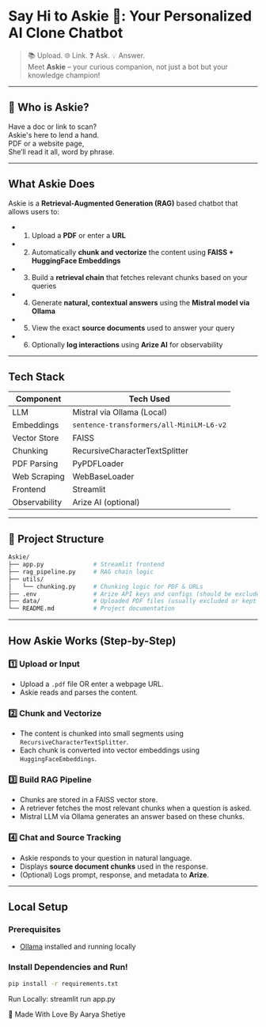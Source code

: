 # Say Hi to  Askie 🤖: Your Personalized AI Clone Chatbot 

> 📚 Upload. 🌐 Link. ❓ Ask. 💡 Answer.  
> Meet **Askie** – your curious companion, not just a bot but your knowledge champion!

---

## 🎵 Who is Askie? 
Have a doc or link to scan?  
Askie's here to lend a hand.  
PDF or a website page,  
She’ll read it all, word by phrase.

---

##  What Askie Does

Askie is a **Retrieval-Augmented Generation (RAG)** based chatbot that allows users to:

- 1. Upload a **PDF** or enter a **URL**
- 2. Automatically **chunk and vectorize** the content using **FAISS + HuggingFace Embeddings**
- 3. Build a **retrieval chain** that fetches relevant chunks based on your queries
- 4. Generate **natural, contextual answers** using the **Mistral model via Ollama**
- 5. View the exact **source documents** used to answer your query
- 6. Optionally **log interactions** using **Arize AI** for observability

---

##  Tech Stack

| Component       | Tech Used                          |
|----------------|------------------------------------|
| LLM             | Mistral via Ollama (Local)         |
| Embeddings      | `sentence-transformers/all-MiniLM-L6-v2` |
| Vector Store    | FAISS                             |
| Chunking        | RecursiveCharacterTextSplitter     |
| PDF Parsing     | PyPDFLoader                        |
| Web Scraping    | WebBaseLoader                      |
| Frontend        | Streamlit                          |
| Observability   | Arize AI (optional)                |

---

## 📁 Project Structure
``` bash
Askie/
├── app.py              # Streamlit frontend
├── rag_pipeline.py     # RAG chain logic
├── utils/
│   └── chunking.py     # Chunking logic for PDF & URLs
├── .env                # Arize API keys and configs (should be excluded from GitHub)
├── data/               # Uploaded PDF files (usually excluded or kept empty)
└── README.md           # Project documentation
```
---

##  How Askie Works (Step-by-Step)

### 1️⃣ Upload or Input
- Upload a `.pdf` file OR enter a webpage URL.
- Askie reads and parses the content.

### 2️⃣ Chunk and Vectorize
- The content is chunked into small segments using `RecursiveCharacterTextSplitter`.
- Each chunk is converted into vector embeddings using `HuggingFaceEmbeddings`.

### 3️⃣ Build RAG Pipeline
- Chunks are stored in a FAISS vector store.
- A retriever fetches the most relevant chunks when a question is asked.
- Mistral LLM via Ollama generates an answer based on these chunks.

### 4️⃣ Chat and Source Tracking
- Askie responds to your question in natural language.
- Displays **source document chunks** used in the response.
- (Optional) Logs prompt, response, and metadata to **Arize**.

---

##  Local Setup

###  Prerequisites

- [Ollama](https://ollama.com) installed and running locally

###  Install Dependencies and Run!

```bash
pip install -r requirements.txt
```
Run Locally: streamlit run app.py

🙌 Made With Love By
Aarya Shetiye
